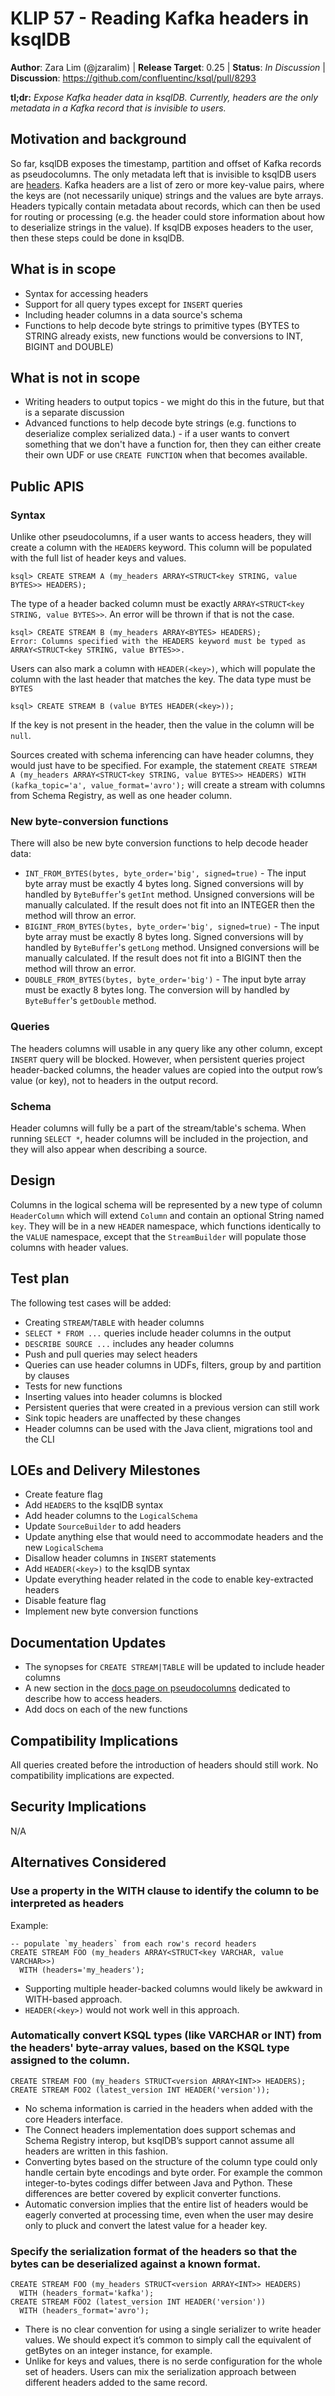 # KLIP 57 - Reading Kafka headers in ksqlDB
**Author**: Zara Lim (@jzaralim) | 
**Release Target**: 0.25 | 
**Status**: _In Discussion_ | 
**Discussion**: https://github.com/confluentinc/ksql/pull/8293

**tl;dr:** _Expose Kafka header data in ksqlDB. Currently, headers are the only metadata in a Kafka record that is invisible to users._

## Motivation and background

So far, ksqlDB exposes the timestamp, partition and offset of Kafka records as pseudocolumns. The only metadata left that is invisible to ksqlDB users are [headers](https://kafka.apache.org/28/javadoc/org/apache/kafka/common/header/Headers.html). Kafka headers are a list of zero or more key-value pairs, where the keys are (not necessarily unique) strings and the values are byte arrays. Headers typically contain metadata about records, which can then be used for routing or processing (e.g. the header could store information about how to deserialize strings in the value). If ksqlDB exposes headers to the user, then these steps could be done in ksqlDB.

## What is in scope
* Syntax for accessing headers
* Support for all query types except for `INSERT` queries
* Including header columns in a data source's schema
* Functions to help decode byte strings to primitive types (BYTES to STRING already exists, new functions would be conversions to INT, BIGINT and DOUBLE)

## What is not in scope
* Writing headers to output topics - we might do this in the future, but that is a separate discussion
* Advanced functions to help decode byte strings (e.g. functions to deserialize complex serialized data.) - if a user wants to convert something that we don't have a function for, then they can either create their own UDF or use `CREATE FUNCTION` when that becomes available.

## Public APIS

### Syntax

Unlike other pseudocolumns, if a user wants to access headers, they will create a column with the `HEADERS` keyword. This column will be populated with the full list of header keys and values.
```
ksql> CREATE STREAM A (my_headers ARRAY<STRUCT<key STRING, value BYTES>> HEADERS);
```
The type of a header backed column must be exactly `ARRAY<STRUCT<key STRING, value BYTES>>`. An error will be thrown if that is not the case.
```
ksql> CREATE STREAM B (my_headers ARRAY<BYTES> HEADERS);
Error: Columns specified with the HEADERS keyword must be typed as ARRAY<STRUCT<key STRING, value BYTES>>.
```
Users can also mark a column with `HEADER(<key>)`, which will populate the column with the last header that matches the key. The data type must be `BYTES`
```
ksql> CREATE STREAM B (value BYTES HEADER(<key>));
```
If the key is not present in the header, then the value in the column will be `null`.

Sources created with schema inferencing can have header columns, they would just have to be specified. For example, the statement `CREATE STREAM A (my_headers ARRAY<STRUCT<key STRING, value BYTES>> HEADERS) WITH (kafka_topic='a', value_format='avro');` will create a stream with columns from Schema Registry, as well as one header column.

### New byte-conversion functions

There will also be new byte conversion functions to help decode header data:

* `INT_FROM_BYTES(bytes, byte_order='big', signed=true)` - The input byte array must be exactly 4 bytes long. Signed conversions will by handled by `ByteBuffer`'s `getInt` method. Unsigned conversions will be manually calculated. If the result does not fit into an INTEGER then the method will throw an error.
* `BIGINT_FROM_BYTES(bytes, byte_order='big', signed=true)` - The input byte array must be exactly 8 bytes long. Signed conversions will by handled by `ByteBuffer`'s `getLong` method. Unsigned conversions will be manually calculated. If the result does not fit into a BIGINT then the method will throw an error.
* `DOUBLE_FROM_BYTES(bytes, byte_order='big')` - The input byte array must be exactly 8 bytes long. The conversion will by handled by `ByteBuffer`'s `getDouble` method.

### Queries

The headers columns will usable in any query like any other column, except `INSERT` query will be blocked. However, when persistent queries project header-backed columns, the header values are copied into the output row’s value (or key), not to headers in the output record.

### Schema

Header columns will fully be a part of the stream/table's schema. When running `SELECT *`, header columns will be included in the projection, and they will also appear when describing a source.

## Design
Columns in the logical schema will be represented by a new type of column `HeaderColumn` which will extend `Column` and contain an optional String named `key`. They will be in a new `HEADER` namespace, which functions identically to the `VALUE` namespace, except that the `StreamBuilder` will populate those columns with header values. 

## Test plan

The following test cases will be added:
* Creating `STREAM`/`TABLE` with header columns
* `SELECT * FROM ...` queries include header columns in the output
* `DESCRIBE SOURCE ...` includes any header columns
* Push and pull queries may select headers
* Queries can use header columns in UDFs, filters, group by and partition by clauses
* Tests for new functions
* Inserting values into header columns is blocked
* Persistent queries that were created in a previous version can still work
* Sink topic headers are unaffected by these changes
* Header columns can be used with the Java client, migrations tool and the CLI

## LOEs and Delivery Milestones
* Create feature flag
* Add `HEADERS` to the ksqlDB syntax
* Add header columns to the `LogicalSchema`
* Update `SourceBuilder` to add headers
* Update anything else that would need to accommodate headers and the new `LogicalSchema`
* Disallow header columns in `INSERT` statements
* Add `HEADER(<key>)` to the ksqlDB syntax
* Update everything header related in the code to enable key-extracted headers
* Disable feature flag
* Implement new byte conversion functions

## Documentation Updates
* The synopses for `CREATE STREAM|TABLE` will be updated to include header columns
* A new section in the [docs page on pseudocolumns](https://docs.ksqldb.io/en/latest/reference/sql/data-definition/#pseudocolumns) dedicated to describe how to access headers.
* Add docs on each of the new functions

## Compatibility Implications
All queries created before the introduction of headers should still work. No compatibility implications are expected.

## Security Implications
N/A

## Alternatives Considered
### Use a property in the WITH clause to identify the column to be interpreted as headers
Example: 
```
-- populate `my_headers` from each row's record headers
CREATE STREAM FOO (my_headers ARRAY<STRUCT<key VARCHAR, value VARCHAR>>)
  WITH (headers='my_headers');
```
* Supporting multiple header-backed columns would likely be awkward in WITH-based approach.
* `HEADER(<key>)` would not work well in this approach.

### Automatically convert KSQL types (like VARCHAR or INT) from the headers' byte-array values, based on the KSQL type assigned to the column.
```
CREATE STREAM FOO (my_headers STRUCT<version ARRAY<INT>> HEADERS);
CREATE STREAM FOO2 (latest_version INT HEADER('version'));
```
* No schema information is carried in the headers when added with the core Headers interface.
* The Connect headers implementation does support schemas and Schema Registry interop, but  ksqlDB’s support cannot assume all headers are written in this fashion.
* Converting bytes based on the structure of the column type could only handle certain byte encodings and byte order. For example the common integer-to-bytes codings differ between Java and Python. These differences are better covered by explicit converter functions.
* Automatic conversion implies that the entire list of headers would be eagerly converted at processing time, even when the user may desire only to pluck and convert the latest value for a header key.

### Specify the serialization format of the headers so that the bytes can be deserialized against a known format.
```
CREATE STREAM FOO (my_headers STRUCT<version ARRAY<INT>> HEADERS)
  WITH (headers_format='kafka');
CREATE STREAM FOO2 (latest_version INT HEADER('version'))
  WITH (headers_format='avro');
```
* There is no clear convention for using a single serializer to write header values. We should expect it’s common to simply call the equivalent of getBytes on an integer instance, for example.
* Unlike for keys and values, there is no serde configuration for the whole set of headers. Users can mix the serialization approach between different headers added to the same record.
